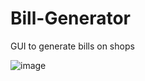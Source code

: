 # Bill-Generator

GUI to generate bills on shops

![image](https://user-images.githubusercontent.com/65598276/122519207-d3c6e600-d02f-11eb-8a0f-5a66408dcabf.png)
